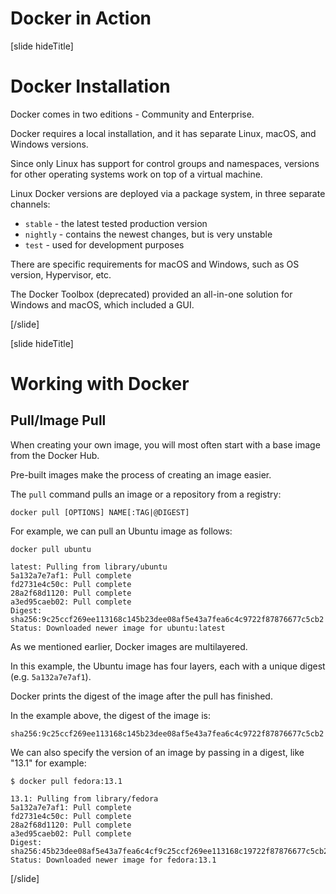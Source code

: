 # Docker in Action

[slide hideTitle]

# Docker Installation

Docker comes in two editions - Community and Enterprise.

Docker requires a local installation, and it has separate Linux, macOS, and Windows versions.

Since only Linux has support for control groups and namespaces, versions for other operating systems work on top of a virtual machine.

Linux Docker versions are deployed via a package system, in three separate channels:

- `stable` - the latest tested production version 
- `nightly` - contains the newest changes, but is very unstable
- `test` - used for development purposes

There are specific requirements for macOS and Windows, such as OS version, Hypervisor, etc.

The Docker Toolbox (deprecated) provided an all-in-one solution for Windows and macOS, which included a GUI.

[/slide]

[slide hideTitle]

# Working with Docker

## Pull/Image Pull

When creating your own image, you will most often start with a base image from the Docker Hub.

Pre-built images make the process of creating an image easier.

The `pull` command pulls an image or a repository from a registry:

```
docker pull [OPTIONS] NAME[:TAG|@DIGEST]
```

For example, we can pull an Ubuntu image as follows:

```
docker pull ubuntu

latest: Pulling from library/ubuntu
5a132a7e7af1: Pull complete
fd2731e4c50c: Pull complete
28a2f68d1120: Pull complete
a3ed95caeb02: Pull complete
Digest: sha256:9c25ccf269ee113168c145b23dee08af5e43a7fea6c4c9722f87876677c5cb2
Status: Downloaded newer image for ubuntu:latest
```

As we mentioned earlier, Docker images are multilayered.

In this example, the Ubuntu image has four layers, each with a unique digest (e.g. `5a132a7e7af1`).

Docker prints the digest of the image after the pull has finished. 

In the example above, the digest of the image is:

```
sha256:9c25ccf269ee113168c145b23dee08af5e43a7fea6c4c9722f87876677c5cb2
```

We can also specify the version of an image by passing in a digest, like "13.1" for example:

```
$ docker pull fedora:13.1

13.1: Pulling from library/fedora
5a132a7e7af1: Pull complete
fd2731e4c50c: Pull complete
28a2f68d1120: Pull complete
a3ed95caeb02: Pull complete
Digest: sha256:45b23dee08af5e43a7fea6c4cf9c25ccf269ee113168c19722f87876677c5cb2
Status: Downloaded newer image for fedora:13.1
```

[/slide]